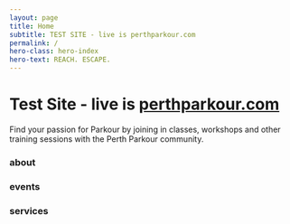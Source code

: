 ```yaml
---
layout: page
title: Home
subtitle: TEST SITE - live is perthparkour.com
permalink: /
hero-class: hero-index
hero-text: REACH. ESCAPE.
---
```


# Test Site - live is [perthparkour.com](http://www.perthparkour.com/home)

Find your passion for Parkour by joining in classes, workshops and other training sessions with the Perth Parkour community.

### about

### events

### services

